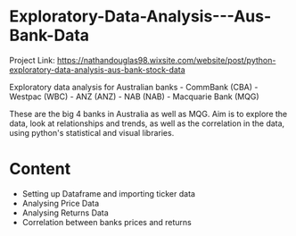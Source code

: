 # Exploratory-Data-Analysis---Aus-Bank-Data

Project Link:
https://nathandouglas98.wixsite.com/website/post/python-exploratory-data-analysis-aus-bank-stock-data

Exploratory data analysis for Australian banks - CommBank (CBA) - Westpac (WBC) - ANZ (ANZ) - NAB (NAB) - Macquarie Bank (MQG)

These are the big 4 banks in Australia as well as MQG. Aim is to explore the data, look at relationships and trends, as well as the correlation in the data, using python's statistical and visual libraries. 

# Content
- Setting up Dataframe and importing ticker data
- Analysing Price Data 
- Analysing Returns Data 
- Correlation between banks prices and returns 
